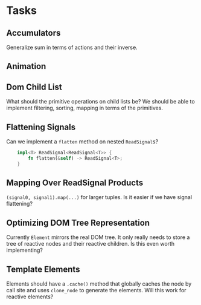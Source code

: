 # Tasks

## Accumulators

Generalize sum in terms of actions and their inverse.

## Animation

## Dom Child List

What should the primitive operations on child lists be? We should be able to implement filtering, sorting, mapping in terms of the primitives.

## Flattening Signals

Can we implement a `flatten` method on nested `ReadSignal`s?

```rust
    impl<T> ReadSignal<ReadSignal<T>> {
        fn flatten(&self) -> ReadSignal<T>;
    }
```

## Mapping Over ReadSignal Products

`(signal0, signal1).map(...)` for larger tuples. Is it easier if we have signal flattening?

## Optimizing DOM Tree Representation

Currently `Element` mirrors the real DOM tree. It only really needs to store a tree of reactive nodes and their reactive children. Is this even worth implementing?

## Template Elements

Elements should have a `.cache()` method that globally caches the node by call site and uses `clone_node` to generate the elements. Will this work for reactive elements?
